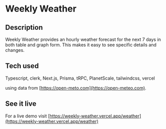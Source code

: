 # Weekly Weather

## Description
Weekly Weather provides an hourly weather forecast for the next 7 days in both table and 
graph form.  This makes it easy to see specific details and changes.  

## Tech used

Typescript, clerk, Next.js, Prisma, tRPC, PlanetScale, tailwindcss, vercel

using data from [https://open-meto.com](https://open-meteo.com).

## See it live

For a live demo visit [https://weekly-weather.vercel.app/weather](https://weekly-weather.vercel.app/weather)
